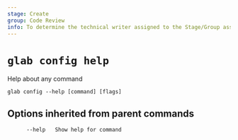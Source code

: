 ```yaml
---
stage: Create
group: Code Review
info: To determine the technical writer assigned to the Stage/Group associated with this page, see https://about.gitlab.com/handbook/product/ux/technical-writing/#assignments
---
```


<!--
This documentation is auto generated by a script.
Please do not edit this file directly. Run `make gen-docs` instead.
-->

# `glab config help`

Help about any command

```plaintext
glab config --help [command] [flags]
```

## Options inherited from parent commands

```plaintext
      --help   Show help for command
```
